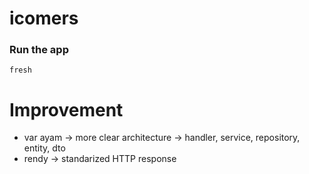 # icomers

### Run the app
`fresh`

# Improvement
- var ayam -> more clear architecture -> handler, service, repository, entity, dto
- rendy -> standarized HTTP response